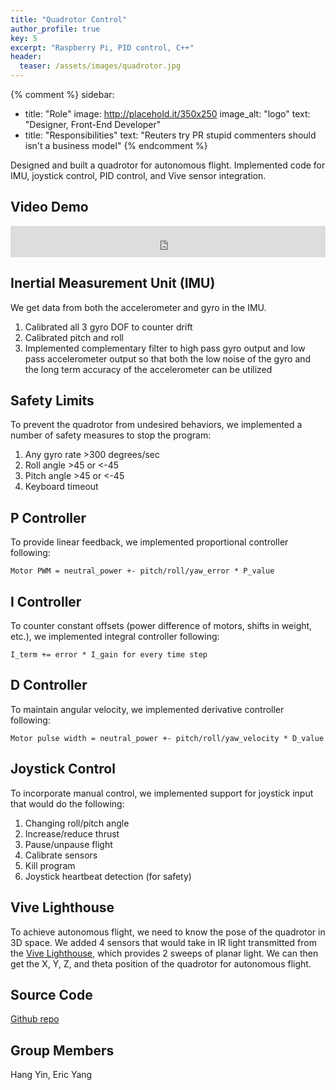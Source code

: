```yaml
---
title: "Quadrotor Control"
author_profile: true
key: 5
excerpt: "Raspberry Pi, PID control, C++"
header:
  teaser: /assets/images/quadrotor.jpg
---
```


{% comment %} 
sidebar:
  - title: "Role"
    image: http://placehold.it/350x250
    image_alt: "logo"
    text: "Designer, Front-End Developer"
  - title: "Responsibilities"
    text: "Reuters try PR stupid commenters should isn't a business model"
{% endcomment %} 

Designed and built a quadrotor for autonomous flight. Implemented code for IMU, joystick control, PID control, and Vive sensor integration. 

## Video Demo
<iframe
    width="100%"
    height="50px"
    src="https://www.youtube.com/embed/4o0iD1JMODs"
    frameborder="0"
    allow="autoplay; encrypted-media"
    allowfullscreen
>
</iframe>

## Inertial Measurement Unit (IMU)
We get data from both the accelerometer and gyro in the IMU. 
1. Calibrated all 3 gyro DOF to counter drift
2. Calibrated pitch and roll
3. Implemented complementary filter to high pass gyro output and low pass accelerometer output so that both the low noise of the gyro and the long term accuracy of the accelerometer can be utilized

## Safety Limits
To prevent the quadrotor from undesired behaviors, we implemented a number of safety measures to stop the program:
1. Any gyro rate >300 degrees/sec
2. Roll angle >45 or <-45
3. Pitch angle >45 or <-45
4. Keyboard timeout

## P Controller
To provide linear feedback, we implemented proportional controller following: 

`Motor PWM = neutral_power +- pitch/roll/yaw_error * P_value`

## I Controller
To counter constant offsets (power difference of motors, shifts in weight, etc.), we implemented integral controller following: 

`I_term += error * I_gain for every time step`

## D Controller
To maintain angular velocity, we implemented derivative controller following: 

`Motor pulse width = neutral_power +- pitch/roll/yaw_velocity * D_value`

## Joystick Control
To incorporate manual control, we implemented support for joystick input that would do the following:
1. Changing roll/pitch angle
2. Increase/reduce thrust
3. Pause/unpause flight
4. Calibrate sensors
5. Kill program
6. Joystick heartbeat detection (for safety)

## Vive Lighthouse
To achieve autonomous flight, we need to know the pose of the quadrotor in 3D space. We added 4 sensors that would take in IR light transmitted from the [Vive Lighthouse](https://www.vive.com/us/accessory/base-station/), which provides 2 sweeps of planar light. We can then get the X, Y, Z, and theta position of the quadrotor for autonomous flight. 

## Source Code
[Github repo](https://github.com/EricYYang2022/CS410-Quad04)

## Group Members
Hang Yin, Eric Yang